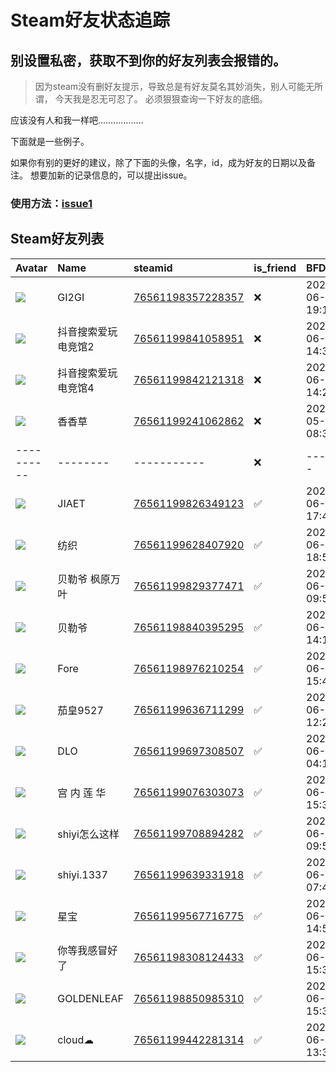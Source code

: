 # Steam好友状态追踪
## 别设置私密，获取不到你的好友列表会报错的。

> 因为steam没有删好友提示，导致总是有好友莫名其妙消失，别人可能无所谓，
> 今天我是忍无可忍了。 必须狠狠查询一下好友的底细。

应该没有人和我一样吧………………

下面就是一些例子。

如果你有别的更好的建议，除了下面的头像，名字，id，成为好友的日期以及备注。 想要加新的记录信息的，可以提出issue。

### 使用方法：[issue1](https://github.com/systemannounce/SteamFriends/issues/1)





## Steam好友列表
| Avatar                                                                            | Name       | steamid                                                                     | is_friend   | BFD                 | removed_time        | Remark     |
|:----------------------------------------------------------------------------------|:-----------|:----------------------------------------------------------------------------|:------------|:--------------------|:--------------------|:-----------|
| ![](https://avatars.steamstatic.com/728d1799cd1ba3f33f7a504a7c79a652543db7fe.jpg) | GI2GI      | [76561198357228357](https://steamcommunity.com/profiles/76561198357228357/) | ❌           | 2025-06-13 19:16:03 | 2025-06-18 09:45:09 |            |
| ![](https://avatars.steamstatic.com/4d5cfa2206d29ec854bc00096cd25eefa4094bef.jpg) | 抖音搜索爱玩电竞馆2 | [76561199841058951](https://steamcommunity.com/profiles/76561199841058951/) | ❌           | 2025-06-05 14:32:09 | 2025-06-15 09:54:46 |            |
| ![](https://avatars.steamstatic.com/0b2febdead253dbeed26c68930af541034d003d8.jpg) | 抖音搜索爱玩电竞馆4 | [76561199842121318](https://steamcommunity.com/profiles/76561199842121318/) | ❌           | 2025-06-11 14:28:18 | 2025-06-14 09:42:01 |            |
| ![](https://avatars.steamstatic.com/58327fe37f2b51f11bd68e392eb9a67ceaa4975d.jpg) | 香香草        | [76561199241062862](https://steamcommunity.com/profiles/76561199241062862/) | ❌           | 2025-05-31 08:31:22 | 2025-06-02 09:48:07 |            |
| ----------                                                                        | --------   | -----------                                                                 | ❌           | -------             | ----------------    | ---------- |
| ![](https://avatars.steamstatic.com/d318335efd9956a2deb1f5190767167849cb519e.jpg) | JIAET      | [76561199826349123](https://steamcommunity.com/profiles/76561199826349123/) | ✅           | 2025-06-22 17:48:30 |                     |            |
| ![](https://avatars.steamstatic.com/306e45d9b49bf33325b83a1c7dbe1ca0c68f11f5.jpg) | 纺织         | [76561199628407920](https://steamcommunity.com/profiles/76561199628407920/) | ✅           | 2025-06-22 18:53:56 |                     |            |
| ![](https://avatars.steamstatic.com/febd8c98af10dd27b6815aa683c3bf4f90d5478e.jpg) | 贝勒爷  枫原万叶  | [76561199829377471](https://steamcommunity.com/profiles/76561199829377471/) | ✅           | 2025-06-07 09:57:44 |                     |            |
| ![](https://avatars.steamstatic.com/4ddb80e8619d1783b1605e36e860ae8d50a53e45.jpg) | 贝勒爷        | [76561198840395295](https://steamcommunity.com/profiles/76561198840395295/) | ✅           | 2025-06-29 14:12:28 |                     |            |
| ![](https://avatars.steamstatic.com/e3d8408667cc2fd2b95b4ec8ebc095ac8f695ba1.jpg) | Fore       | [76561198976210254](https://steamcommunity.com/profiles/76561198976210254/) | ✅           | 2025-06-22 15:40:45 |                     |            |
| ![](https://avatars.steamstatic.com/d052ce557e27ca841a73807b67d519e9018582d1.jpg) | 茄皇9527     | [76561199636711299](https://steamcommunity.com/profiles/76561199636711299/) | ✅           | 2025-06-07 12:27:22 |                     |            |
| ![](https://avatars.steamstatic.com/05c9d811c75729caea21e24feb829e1f3f229b17.jpg) | DLO        | [76561199697308507](https://steamcommunity.com/profiles/76561199697308507/) | ✅           | 2025-06-04 04:18:14 |                     |            |
| ![](https://avatars.steamstatic.com/53c16f7970426f58c557e754439e996e66b865a7.jpg) | 宫 内 莲 华    | [76561199076303073](https://steamcommunity.com/profiles/76561199076303073/) | ✅           | 2025-06-22 15:35:02 |                     |            |
| ![](https://avatars.steamstatic.com/e4094c315a18212f5e18a6f67fa518f2bf1c358c.jpg) | shiyi怎么这样  | [76561199708894282](https://steamcommunity.com/profiles/76561199708894282/) | ✅           | 2025-06-01 09:50:38 |                     |            |
| ![](https://avatars.steamstatic.com/d219650ec4b71299664d8adc0dc48594d7d5ab98.jpg) | shiyi.1337 | [76561199639331918](https://steamcommunity.com/profiles/76561199639331918/) | ✅           | 2025-06-02 07:45:40 |                     |            |
| ![](https://avatars.steamstatic.com/06f1fe4703a3cc58dc170c36755b7241bcaf6576.jpg) | 星宝         | [76561199567716775](https://steamcommunity.com/profiles/76561199567716775/) | ✅           | 2025-06-01 14:52:00 |                     |            |
| ![](https://avatars.steamstatic.com/6a3ae4a45db8dbc3d5aa8cb690c153bc86333604.jpg) | 你等我感冒好了    | [76561198308124433](https://steamcommunity.com/profiles/76561198308124433/) | ✅           | 2025-06-22 15:38:33 |                     |            |
| ![](https://avatars.steamstatic.com/0e96fd1da4c91017a7c1de980d6361b139e6831d.jpg) | GOLDENLEAF | [76561198850985310](https://steamcommunity.com/profiles/76561198850985310/) | ✅           | 2025-06-22 15:35:23 |                     |            |
| ![](https://avatars.steamstatic.com/df0654153ff87d4a327f8bbf2dcbe487ea70b3ee.jpg) | cloud☁     | [76561199442281314](https://steamcommunity.com/profiles/76561199442281314/) | ✅           | 2025-06-29 13:30:41 |                     |            |